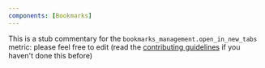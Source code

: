```yaml
---
components: [Bookmarks]
---
```


This is a stub commentary for the `bookmarks_management.open_in_new_tabs` metric: please feel free to edit (read the
[contributing guidelines](https://github.com/mozilla/glean-annotations/blob/main/CONTRIBUTING.md)
if you haven't done this before)
